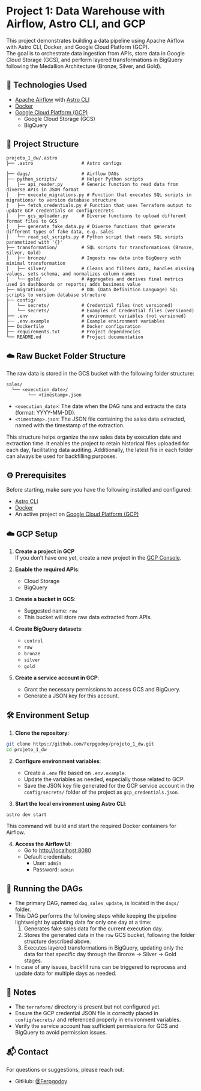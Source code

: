 
# Project 1: Data Warehouse with Airflow, Astro CLI, and GCP

This project demonstrates building a data pipeline using Apache Airflow with Astro CLI, Docker, and Google Cloud Platform (GCP).  
The goal is to orchestrate data ingestion from APIs, store data in Google Cloud Storage (GCS), and perform layered transformations in BigQuery following the Medallion Architecture (Bronze, Silver, and Gold).

## 🚀 Technologies Used

- [Apache Airflow](https://airflow.apache.org/) with [Astro CLI](https://www.astronomer.io/docs/astro/cli/install-cli/)
- [Docker](https://www.docker.com/)
- [Google Cloud Platform (GCP)](https://cloud.google.com/)
  - Google Cloud Storage (GCS)
  - BigQuery

## 📁 Project Structure

```
projeto_1_dw/.astro
├── .astro                  # Astro configs

├── dags/                   # Airflow DAGs
├── python_scripts/         # Helper Python scripts
│   │── api_reader.py       # Generic function to read data from diverse APIs in JSON format
│   ├── execute_migrations.py # Function that executes SQL scripts in migrations/ to version database structure
│   ├── fetch_credentials.py # Function that uses Terraform output to update GCP credentials on config/secrets
│   ├── gcs_uploader.py     # Diverse functions to upload different format files to GCS
│   ├── generate_fake_data.py # Diverse functions that generate different types of fake data, e.g. sales
│   └── read_sql_scripts.py # Python script that reads SQL scripts parametized with '{}'
├── transformation/         # SQL scripts for transformations (Bronze, Silver, Gold)
│   ├── bronze/             # Ingests raw data into BigQuery with minimal transformation
│   ├── silver/             # Cleans and filters data, handles missing values, sets schema, and normalizes column names
│   └── gold/               # Aggregates and derives final metrics used in dashboards or reports; adds business value
├── migrations/             # DDL (Data Definition Language) SQL scripts to version database structure
├── config/
│   └── secrets/            # Credential files (not versioned)
│   └── secrets/            # Examples of Credential files (versioned)
├── .env                    # environment variables (not versioned)
├── .env.example            # Example environment variables
├── Dockerfile              # Docker configuration
├── requirements.txt        # Project dependencies
└── README.md               # Project documentation
```

## ☁️ Raw Bucket Folder Structure

The raw data is stored in the GCS bucket with the following folder structure:

```
sales/
  └── <execution_date>/
        └── <timestamp>.json
```

- `<execution_date>`: The date when the DAG runs and extracts the data (format: YYYY-MM-DD).
- `<timestamp>.json`: The JSON file containing the sales data extracted, named with the timestamp of the extraction.

This structure helps organize the raw sales data by execution date and extraction time. 
It enables the project to retain historical files uploaded for each day, facilitating data auditing. 
Additionally, the latest file in each folder can always be used for backfilling purposes.

## ⚙️ Prerequisites

Before starting, make sure you have the following installed and configured:

- [Astro CLI](https://www.astronomer.io/docs/astro/cli/install-cli/)
- [Docker](https://www.docker.com/get-started)
- An active project on [Google Cloud Platform (GCP)](https://cloud.google.com/)

## ☁️ GCP Setup

1. **Create a project in GCP**  
   If you don’t have one yet, create a new project in the [GCP Console](https://console.cloud.google.com/).

2. **Enable the required APIs**:
   - Cloud Storage
   - BigQuery

3. **Create a bucket in GCS**:
   - Suggested name: `raw`
   - This bucket will store raw data extracted from APIs.

4. **Create BigQuery datasets**:
   - `control`
   - `raw`
   - `bronze`
   - `silver`
   - `gold`

5. **Create a service account in GCP**:
   - Grant the necessary permissions to access GCS and BigQuery.
   - Generate a JSON key for this account.
   

## 🛠️ Environment Setup

1. **Clone the repository**:

```bash
git clone https://github.com/Ferpgodoy/projeto_1_dw.git
cd projeto_1_dw
```

2. **Configure environment variables**:
   - Create a `.env` file based on `.env.example`.
   - Update the variables as needed, especially those related to GCP.
   - Save the JSON key file generated for the GCP service account in the `config/secrets/` folder of the project as `gcp_credentials.json`.

3. **Start the local environment using Astro CLI**:

```bash
astro dev start
```

This command will build and start the required Docker containers for Airflow.

4. **Access the Airflow UI**:
   - Go to [http://localhost:8080](http://localhost:8080)
   - Default credentials:
     - User: `admin`
     - Password: `admin`

## 📄 Running the DAGs

- The primary DAG, named `dag_sales_update`, is located in the `dags/` folder.
- This DAG performs the following steps while keeping the pipeline lightweight by updating data for only one day at a time:
  1. Generates fake sales data for the current execution day.
  2. Stores the generated data in the `raw` GCS bucket, following the folder structure described above.
  3. Executes layered transformations in BigQuery, updating only the data for that specific day through the Bronze → Silver → Gold stages.
- In case of any issues, backfill runs can be triggered to reprocess and update data for multiple days as needed.


## 📝 Notes

- The `terraform/` directory is present but not configured yet.
- Ensure the GCP credential JSON file is correctly placed in `config/secrets/` and referenced properly in environment variables.
- Verify the service account has sufficient permissions for GCS and BigQuery to avoid permission issues.

## 📬 Contact

For questions or suggestions, please reach out:

- GitHub: [@Ferpgodoy](https://github.com/Ferpgodoy)

